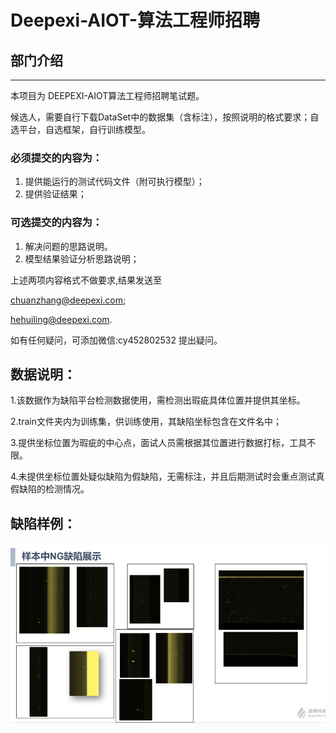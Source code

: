 # Deepexi-AIOT-算法工程师招聘
## 部门介绍

---------------------------------

本项目为 DEEPEXI-AIOT算法工程师招聘笔试题。


候选人，需要自行下载DataSet中的数据集（含标注），按照说明的格式要求；自选平台，自选框架，自行训练模型。
### 必须提交的内容为：
1. 提供能运行的测试代码文件（附可执行模型）；
2. 提供验证结果；
### 可选提交的内容为：
1. 解决问题的思路说明。
2. 模型结果验证分析思路说明；

上述两项内容格式不做要求,结果发送至 

chuanzhang@deepexi.com;

hehuiling@deepexi.com.

如有任何疑问，可添加微信:cy452802532 提出疑问。

## 数据说明：
1.该数据作为缺陷平台检测数据使用，需检测出瑕疵具体位置并提供其坐标。

2.train文件夹内为训练集，供训练使用，其缺陷坐标包含在文件名中；


3.提供坐标位置为瑕疵的中心点，面试人员需根据其位置进行数据打标，工具不限。

4.未提供坐标位置处疑似缺陷为假缺陷，无需标注，并且后期测试时会重点测试真假缺陷的检测情况。

## 缺陷样例：

![示例说明](/explain.png)



